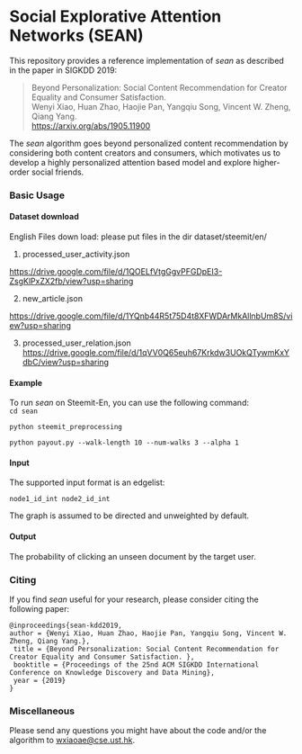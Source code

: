 # Social Explorative Attention Networks (SEAN)

This repository provides a reference implementation of *sean* as described in the paper in SIGKDD 2019:<br>
> Beyond Personalization: Social Content Recommendation for Creator Equality and Consumer Satisfaction.<br>
> Wenyi Xiao, Huan Zhao, Haojie Pan, Yangqiu Song, Vincent W. Zheng, Qiang Yang.<br>
> https://arxiv.org/abs/1905.11900 <Insert paper link>

The *sean* algorithm goes beyond personalized content recommendation by considering both content creators and consumers, which motivates us to develop a highly personalized attention based model and explore higher-order social friends.

### Basic Usage

#### Dataset download
English Files down load: please put files in the dir dataset/steemit/en/

1. processed_user_activity.json

  https://drive.google.com/file/d/1QOELfVtgGgvPFGDpEI3-ZsgKlPxZX2fb/view?usp=sharing
  
2. new_article.json

  https://drive.google.com/file/d/1YQnb44R5t75D4t8XFWDArMkAllnbUm8S/view?usp=sharing
  
3. processed_user_relation.json
  https://drive.google.com/file/d/1qVV0Q65euh67Krkdw3UOkQTywmKxYdbC/view?usp=sharing
  
#### Example
To run *sean* on Steemit-En, you can use the following command:<br/>
  ``cd sean``
  
  ``python steemit_preprocessing``
  
  ``python payout.py --walk-length 10 --num-walks 3 --alpha 1``


#### Input
The supported input format is an edgelist:

	node1_id_int node2_id_int 
		
The graph is assumed to be directed and unweighted by default. 

#### Output
The probability of clicking an unseen document by the target user.

### Citing
If you find *sean* useful for your research, please consider citing the following paper:

	@inproceedings{sean-kdd2019,
	author = {Wenyi Xiao, Huan Zhao, Haojie Pan, Yangqiu Song, Vincent W. Zheng, Qiang Yang.},
	 title = {Beyond Personalization: Social Content Recommendation for Creator Equality and Consumer Satisfaction. },
	 booktitle = {Proceedings of the 25nd ACM SIGKDD International Conference on Knowledge Discovery and Data Mining},
	 year = {2019}
	}


### Miscellaneous

Please send any questions you might have about the code and/or the algorithm to <wxiaoae@cse.ust.hk>.
